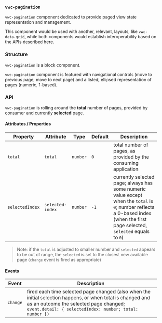 ### `vwc-pagination`

`vwc-pagination` component dedicated to provide paged view state representation and management.

This component would be used with another, relevant, layouts, like `vwc-data-grid`, while both components would establish interoperability based on the APIs described here.

### Structure

`vwc-pagination` is a block component.

`vwc-pagination` component is featured with navigational controls (move to previous page, move to next page) and a listed, ellipsed representation of pages (numeric, 1-based).

### API

`vwc-pagination` is rolling around the __total__ number of pages, provided by consumer and currently __selected__ page.

#### Attributes / Properties

| Property        | Attribute        | Type     | Default | Description |
|-----------------|------------------|----------|---------|-------------|
| `total`         | `total`          | `number` | `0`     | total number of pages, as provided by the consuming application
| `selectedIndex` | `selected-index` | `number` | `-1`    | currently selected page; always has some numeric value except when the `total` is `0`; number reflects a 0-based index (when the first page selected, `selected` equals to `0`) |

> Note: if the `total` is adjusted to smaller number and `selected` appears to be out of range, the `selected` is set to the closest new available page (`change` event is fired as appropriate)

#### Events

| Event    | Description |
|----------|-------------|
| `change` | fired each time selected page changed (also when the initial selection happens, or when total is changed and as an outcome the selected page changed; `event.detail: { selectedIndex: number; total: number })` |